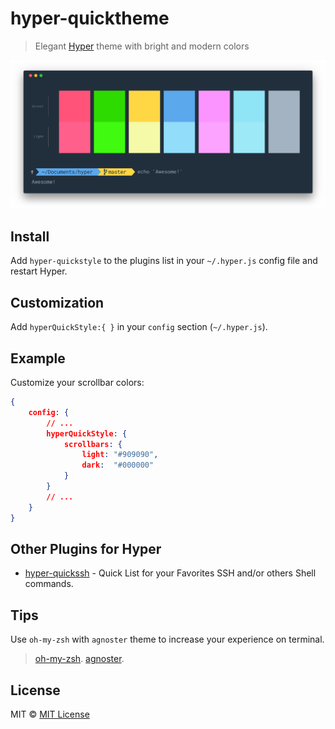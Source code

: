 # hyper-quicktheme

> Elegant [Hyper](https://hyper.is) theme with bright and modern colors

![](screenshot.png)

## Install

Add `hyper-quickstyle` to the plugins list in your `~/.hyper.js` config file and restart Hyper.

## Customization

Add `hyperQuickStyle:{ }` in your `config` section (`~/.hyper.js`).

## Example
Customize your scrollbar colors:
```json
{
    config: {
        // ...
        hyperQuickStyle: {
            scrollbars: { 
                light: "#909090", 
                dark:  "#000000"
            }
        }
        // ...
    }
}
```

## Other Plugins for Hyper
- [hyper-quickssh](https://github.com/edhuardotierrez/hyper-quickssh) - Quick List for your Favorites SSH and/or others Shell commands.

## Tips

Use `oh-my-zsh` with `agnoster` theme to increase your experience on terminal.
> [oh-my-zsh](https://github.com/robbyrussell/oh-my-zsh).
> [agnoster](https://github.com/robbyrussell/oh-my-zsh/wiki/Themes#agnoster).

## License
MIT © [MIT License](https://opensource.org/licenses/MIT)